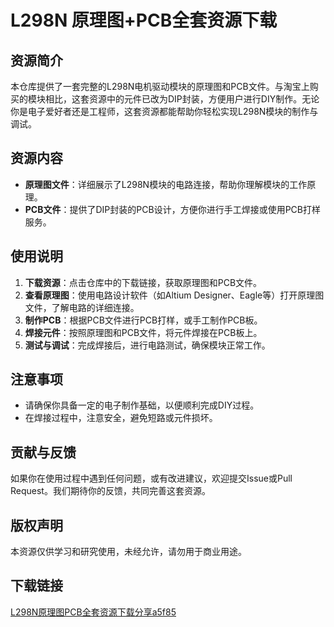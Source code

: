 # L298N 原理图+PCB全套资源下载

## 资源简介

本仓库提供了一套完整的L298N电机驱动模块的原理图和PCB文件。与淘宝上购买的模块相比，这套资源中的元件已改为DIP封装，方便用户进行DIY制作。无论你是电子爱好者还是工程师，这套资源都能帮助你轻松实现L298N模块的制作与调试。

## 资源内容

- **原理图文件**：详细展示了L298N模块的电路连接，帮助你理解模块的工作原理。
- **PCB文件**：提供了DIP封装的PCB设计，方便你进行手工焊接或使用PCB打样服务。

## 使用说明

1. **下载资源**：点击仓库中的下载链接，获取原理图和PCB文件。
2. **查看原理图**：使用电路设计软件（如Altium Designer、Eagle等）打开原理图文件，了解电路的详细连接。
3. **制作PCB**：根据PCB文件进行PCB打样，或手工制作PCB板。
4. **焊接元件**：按照原理图和PCB文件，将元件焊接在PCB板上。
5. **测试与调试**：完成焊接后，进行电路测试，确保模块正常工作。

## 注意事项

- 请确保你具备一定的电子制作基础，以便顺利完成DIY过程。
- 在焊接过程中，注意安全，避免短路或元件损坏。

## 贡献与反馈

如果你在使用过程中遇到任何问题，或有改进建议，欢迎提交Issue或Pull Request。我们期待你的反馈，共同完善这套资源。

## 版权声明

本资源仅供学习和研究使用，未经允许，请勿用于商业用途。

## 下载链接

[L298N原理图PCB全套资源下载分享a5f85](https://pan.quark.cn/s/673c33c70707)